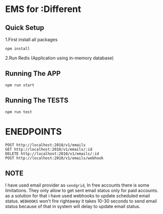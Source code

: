 # EMS for :Different 

## Quick Setup

1.First install all packages
```
npm install
```

2.Run Redis (Application using in-memory database)


## Running The APP

```
npm run start
```

## Running The TESTS

```
npm run test
```

# ENEDPOINTS

```
POST http://localhost:2010/v1/emails  
GET http://localhost:2010/v1/emails/:id
DELETE http://localhost:2010/v1/emails/:id
POST http://localhost:2010/v1/emails/webhook
```

## NOTE
I have used email provider as `sendgrid`, In free accounts there is some limitations.
They only allow to get sent email status only for paid accounts. as a solution for that i have used webhooks to update scheduled email status.
`WEBHOOKS` won't fire rightaway it takes 10-30 seconds to send email status because of that in system will delay to update email status.